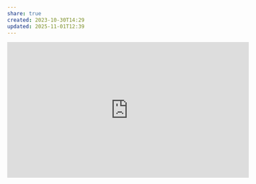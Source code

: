 ```yaml
---
share: true
created: 2023-10-30T14:29
updated: 2025-11-01T12:39
---
```

<iframe width="560" height="315" src="https://www.youtube.com/embed/xck8HOuw6-E?si=Bxr2UnmVj1W7nOVe" title="YouTube video player" frameborder="0" allow="accelerometer; autoplay; clipboard-write; encrypted-media; gyroscope; picture-in-picture; web-share" referrerpolicy="strict-origin-when-cross-origin" allowfullscreen></iframe>